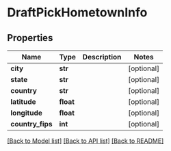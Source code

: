 # DraftPickHometownInfo

## Properties
Name | Type | Description | Notes
------------ | ------------- | ------------- | -------------
**city** | **str** |  | [optional] 
**state** | **str** |  | [optional] 
**country** | **str** |  | [optional] 
**latitude** | **float** |  | [optional] 
**longitude** | **float** |  | [optional] 
**country_fips** | **int** |  | [optional] 

[[Back to Model list]](../README.md#documentation-for-models) [[Back to API list]](../README.md#documentation-for-api-endpoints) [[Back to README]](../README.md)


